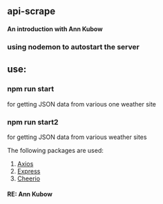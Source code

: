 ## api-scrape

#### An introduction with Ann Kubow

### using nodemon to autostart the server

## use:

### npm run start

for getting JSON data from various one weather site

### npm run start2

for getting JSON data from various weather sites

The following packages are used:

1. [Axios](https://www.npmjs.com/package/axios)
1. [Express](https://www.npmjs.com/package/express)
1. [Cheerio](https://www.npmjs.com/package/cheerio)

#### RE: Ann Kubow
